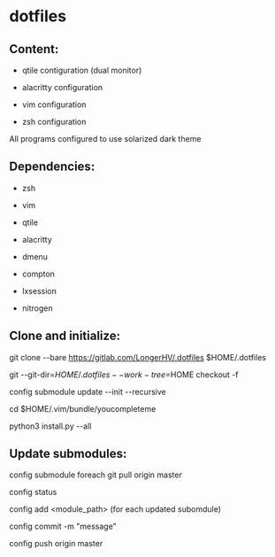 # dotfiles

## Content:

- qtile contiguration (dual monitor)

- alacritty configuration

- vim configuration

- zsh configuration

All programs configured to use solarized dark theme

## Dependencies:

- zsh

- vim

- qtile

- alacritty

- dmenu

- compton

- lxsession

- nitrogen

## Clone and initialize:

git clone --bare https://gitlab.com/LongerHV/.dotfiles $HOME/.dotfiles

git --git-dir=$HOME/.dotfiles --work-tree=$HOME checkout -f

config submodule update --init --recursive

cd $HOME/.vim/bundle/youcompleteme

python3 install.py --all

## Update submodules:
config submodule foreach git pull origin master

config status

config add <module_path> (for each updated subomdule)

config commit -m "message"

config push origin master
